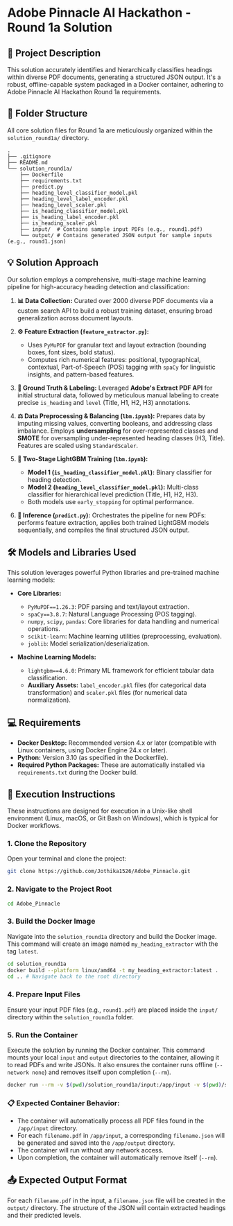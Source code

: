 #  Adobe Pinnacle AI Hackathon - Round 1a Solution 

## 📄 Project Description
This solution accurately identifies and hierarchically classifies headings within diverse PDF documents, generating a structured JSON output. It's a robust, offline-capable system packaged in a Docker container, adhering to Adobe Pinnacle AI Hackathon Round 1a requirements.

## 📁 Folder Structure
All core solution files for Round 1a are meticulously organized within the `solution_round1a/` directory.

```
.
├── .gitignore
├── README.md
└── solution_round1a/
    ├── Dockerfile
    ├── requirements.txt
    ├── predict.py
    ├── heading_level_classifier_model.pkl
    ├── heading_level_label_encoder.pkl
    ├── heading_level_scaler.pkl
    ├── is_heading_classifier_model.pkl
    ├── is_heading_label_encoder.pkl
    ├── is_heading_scaler.pkl
    ├── input/  # Contains sample input PDFs (e.g., round1.pdf)
    └── output/ # Contains generated JSON output for sample inputs (e.g., round1.json)
```

## 💡 Solution Approach

Our solution employs a comprehensive, multi-stage machine learning pipeline for high-accuracy heading detection and classification:

1.  **📊 Data Collection:** Curated over 2000 diverse PDF documents via a custom search API to build a robust training dataset, ensuring broad generalization across document layouts.

2.  **⚙️ Feature Extraction (`feature_extractor.py`):**
    * Uses `PyMuPDF` for granular text and layout extraction (bounding boxes, font sizes, bold status).
    * Computes rich numerical features: positional, typographical, contextual, Part-of-Speech (POS) tagging with `spaCy` for linguistic insights, and pattern-based features.

3.  **🎯 Ground Truth & Labeling:** Leveraged **Adobe's Extract PDF API** for initial structural data, followed by meticulous manual labeling to create precise `is_heading` and `level` (Title, H1, H2, H3) annotations.

4.  **⚖️ Data Preprocessing & Balancing (`lbm.ipynb`):** Prepares data by imputing missing values, converting booleans, and addressing class imbalance. Employs **undersampling** for over-represented classes and **SMOTE** for oversampling under-represented heading classes (H3, Title). Features are scaled using `StandardScaler`.

5.  **🧠 Two-Stage LightGBM Training (`lbm.ipynb`):**
    * **Model 1 (`is_heading_classifier_model.pkl`):** Binary classifier for heading detection.
    * **Model 2 (`heading_level_classifier_model.pkl`):** Multi-class classifier for hierarchical level prediction (Title, H1, H2, H3).
    * Both models use `early_stopping` for optimal performance.

6.  **🚀 Inference (`predict.py`):** Orchestrates the pipeline for new PDFs: performs feature extraction, applies both trained LightGBM models sequentially, and compiles the final structured JSON output.

## 🛠️ Models and Libraries Used
This solution leverages powerful Python libraries and pre-trained machine learning models:

* **Core Libraries:**
    * `PyMuPDF==1.26.3`: PDF parsing and text/layout extraction.
    * `spaCy==3.8.7`: Natural Language Processing (POS tagging).
    * `numpy`, `scipy`, `pandas`: Core libraries for data handling and numerical operations.
    * `scikit-learn`: Machine learning utilities (preprocessing, evaluation).
    * `joblib`: Model serialization/deserialization.

* **Machine Learning Models:**
    * `lightgbm==4.6.0`: Primary ML framework for efficient tabular data classification.
    * **Auxiliary Assets:** `label_encoder.pkl` files (for categorical data transformation) and `scaler.pkl` files (for numerical data normalization).

## 💻 Requirements
* **Docker Desktop:** Recommended version 4.x or later (compatible with Linux containers, using Docker Engine 24.x or later).
* **Python:** Version 3.10 (as specified in the Dockerfile).
* **Required Python Packages:** These are automatically installed via `requirements.txt` during the Docker build.

## 🚀 Execution Instructions
These instructions are designed for execution in a Unix-like shell environment (Linux, macOS, or Git Bash on Windows), which is typical for Docker workflows.

### 1. Clone the Repository
Open your terminal  and clone the project:

```bash
git clone https://github.com/Jothika1526/Adobe_Pinnacle.git
```

### 2. Navigate to the Project Root

```bash
cd Adobe_Pinnacle
```

### 3. Build the Docker Image
Navigate into the `solution_round1a` directory and build the Docker image. This command will create an image named `my_heading_extractor` with the tag `latest`.

```bash
cd solution_round1a
docker build --platform linux/amd64 -t my_heading_extractor:latest .
cd .. # Navigate back to the root directory
```
### 4. Prepare Input Files
Ensure your input PDF files (e.g., `round1.pdf`) are placed inside the `input/` directory within the `solution_round1a` folder.

### 5. Run the Container
Execute the solution by running the Docker container. This command mounts your local `input` and `output` directories to the container, allowing it to read PDFs and write JSONs. It also ensures the container runs offline (`--network none`) and removes itself upon completion (`--rm`).

```bash
docker run --rm -v $(pwd)/solution_round1a/input:/app/input -v $(pwd)/solution_round1a/output:/app/output --network none my_heading_extractor:latest
```

### 📋 Expected Container Behavior:
* The container will automatically process all PDF files found in the `/app/input` directory.
* For each `filename.pdf` in `/app/input`, a corresponding `filename.json` will be generated and saved into the `/app/output` directory.
* The container will run without any network access.
* Upon completion, the container will automatically remove itself (`--rm`).

## 📤 Expected Output Format
For each `filename.pdf` in the input, a `filename.json` file will be created in the `output/` directory. The structure of the JSON will contain extracted headings and their predicted levels.
